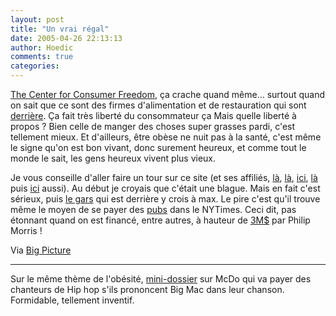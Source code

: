 ```yaml
---
layout: post
title: "Un vrai régal"
date: 2005-04-26 22:13:13
author: Hoedic
comments: true
categories: 
---
```



[The Center for Consumer Freedom](http://www.consumerfreedom.com/), ça crache quand même... surtout quand on sait que ce sont des firmes d'alimentation et de restauration qui sont [derrière](http://www.consumerdeception.com/append2.html). Ça fait très liberté du consommateur ça Mais quelle liberté à propos ? Bien celle de manger des choses super grasses pardi, c'est tellement mieux. Et d'ailleurs, être obèse ne nuit pas à la santé, c'est même le signe qu'on est bon vivant, donc surement heureux, et comme tout le monde le sait, les gens heureux vivent plus vieux.

Je vous conseille d'aller faire un tour sur ce site (et ses affiliés, [là](http://www.activistcash.com/), [là](http://www.animalscam.com/), [ici](http://www.cspiscam.com/), [là](http://www.neoprohibition.com/) puis [ici](http://www.physicianscam.com/) aussi). Au début je croyais que c'était une blague. Mais en fait c'est sérieux, puis [le gars](http://www.consumerdeception.com/) qui est derrière y crois à max. Le pire c'est qu'il trouve même le moyen de se payer des [pubs](http://www.consumerfreedom.com/advertisements_detail.cfm/ad/30) dans le NYTimes. Ceci dit, pas étonnant quand on est financé, entre autres, à hauteur de [3M$](http://www.consumerdeception.com/append4.html) par Philip Morris !

Via [Big Picture](http://clesnes.blog.lemonde.fr/)

***

Sur le même thème de l'obésité, [mini-dossier](http://www.lemonde.fr/web/articleinteractif/0,41-0,49-642156,0.html) sur McDo qui va payer des chanteurs de Hip hop s'ils prononcent Big Mac dans leur chanson. Formidable, tellement inventif.